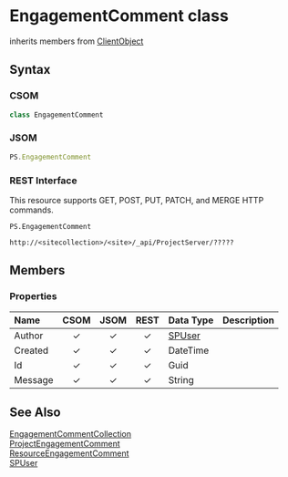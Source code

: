 [comment]: # (Name:EngagementComment)
[comment]: # (Type:class)
[comment]: # (Status:Incomplete)

# <a name="name"></a>EngagementComment class

inherits members from [ClientObject](https://msdn.microsoft.com/en-us/library/microsoft.sharepoint.client.clientobject.aspx)<br/>

<a name="description"></a>

## <a name="syntax"></a>Syntax

### CSOM

```C#
class EngagementComment 
```
### JSOM

```JavaScript
PS.EngagementComment
```
### REST Interface

This resource supports GET, POST, PUT, PATCH, and MERGE HTTP commands.

```
PS.EngagementComment

http://<sitecollection>/<site>/_api/ProjectServer/?????
```

## <a name="members"></a>Members

### <a name="properties"></a>Properties

|**Name**|**CSOM**|**JSOM**|**REST**|**Data Type**|**Description**|
|:-----|:-----:|:-----:|:-----:|:-----|:-----|
|<a name="Author"></a>Author|&#x2713;|&#x2713;|&#x2713;|[SPUser](https://msdn.microsoft.com/en-us/library/microsoft.sharepoint.spuser.aspx)||
|<a name="Created"></a>Created|&#x2713;|&#x2713;|&#x2713;|DateTime||
|<a name="Id"></a>Id|&#x2713;|&#x2713;|&#x2713;|Guid||
|<a name="Message"></a>Message|&#x2713;|&#x2713;|&#x2713;|String||

## <a name="seeAlso"></a>See Also

[EngagementCommentCollection](EngagementCommentCollection.md)<br/>
[ProjectEngagementComment](ProjectEngagementComment.md)<br/>
[ResourceEngagementComment](ResourceEngagementComment.md)<br/>
[SPUser](https://msdn.microsoft.com/library/microsoft.sharepoint.spuser.aspx)<br/>
